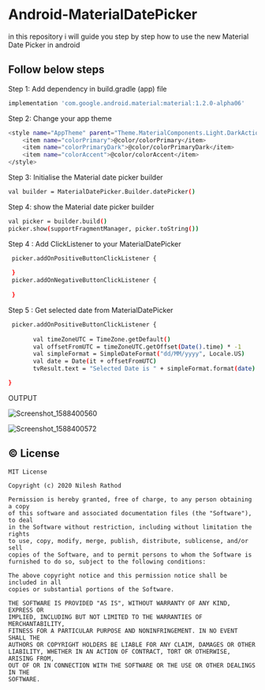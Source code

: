

# Android-MaterialDatePicker

in this repository i will guide you step by step how to use the new Material Date Picker in android

## Follow below steps

Step 1: Add dependency in build.gradle (app) file


```bash
implementation 'com.google.android.material:material:1.2.0-alpha06'
```


Step 2: Change your app theme


```bash 
<style name="AppTheme" parent="Theme.MaterialComponents.Light.DarkActionBar">
    <item name="colorPrimary">@color/colorPrimary</item>
    <item name="colorPrimaryDark">@color/colorPrimaryDark</item>
    <item name="colorAccent">@color/colorAccent</item>
</style>
```

Step 3: Initialise the Material date picker builder
```bash
val builder = MaterialDatePicker.Builder.datePicker()
```

Step 4: show the Material date picker builder
```bash
val picker = builder.build()
picker.show(supportFragmentManager, picker.toString())
```

Step 4 : Add ClickListener to your MaterialDatePicker
```bash
 picker.addOnPositiveButtonClickListener { 
                
 }
 picker.addOnNegativeButtonClickListener { 
                
 }

```

Step 5 : Get selected date from MaterialDatePicker
```bash
 picker.addOnPositiveButtonClickListener {
         
       val timeZoneUTC = TimeZone.getDefault()
       val offsetFromUTC = timeZoneUTC.getOffset(Date().time) * -1
       val simpleFormat = SimpleDateFormat("dd/MM/yyyy", Locale.US)
       val date = Date(it + offsetFromUTC)
       tvResult.text = "Selected Date is " + simpleFormat.format(date)

}

```

OUTPUT

![Screenshot_1588400560](https://user-images.githubusercontent.com/30828060/80856910-a7091100-8c6b-11ea-890e-2e67ca8569d7.png)

![Screenshot_1588400572](https://user-images.githubusercontent.com/30828060/80856907-a40e2080-8c6b-11ea-8ff2-d34522de3dc8.png)



## © License 
```
MIT License

Copyright (c) 2020 Nilesh Rathod

Permission is hereby granted, free of charge, to any person obtaining a copy
of this software and associated documentation files (the "Software"), to deal
in the Software without restriction, including without limitation the rights
to use, copy, modify, merge, publish, distribute, sublicense, and/or sell
copies of the Software, and to permit persons to whom the Software is
furnished to do so, subject to the following conditions:

The above copyright notice and this permission notice shall be included in all
copies or substantial portions of the Software.

THE SOFTWARE IS PROVIDED "AS IS", WITHOUT WARRANTY OF ANY KIND, EXPRESS OR
IMPLIED, INCLUDING BUT NOT LIMITED TO THE WARRANTIES OF MERCHANTABILITY,
FITNESS FOR A PARTICULAR PURPOSE AND NONINFRINGEMENT. IN NO EVENT SHALL THE
AUTHORS OR COPYRIGHT HOLDERS BE LIABLE FOR ANY CLAIM, DAMAGES OR OTHER
LIABILITY, WHETHER IN AN ACTION OF CONTRACT, TORT OR OTHERWISE, ARISING FROM,
OUT OF OR IN CONNECTION WITH THE SOFTWARE OR THE USE OR OTHER DEALINGS IN THE
SOFTWARE.
```
